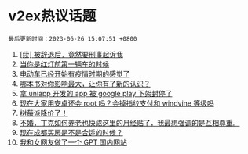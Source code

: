 # v2ex热议话题

`最后更新时间：2023-06-26 15:07:51 +0800`

1. [[续] 被辞退后，竟然要刑事起诉我](https://www.v2ex.com/t/951649)
1. [当你是红灯前第一辆车的时候](https://www.v2ex.com/t/951664)
1. [电动车已经开始有疫情时期的感觉了](https://www.v2ex.com/t/951660)
1. [哪本书对你影响最大，让你有了新的认识？](https://www.v2ex.com/t/951691)
1. [拿 uniapp 开发的 app 被 google play 下架封停了](https://www.v2ex.com/t/951495)
1. [现在大家用安卓还会 root 吗？会掉指纹支付和 windvine 等级吗](https://www.v2ex.com/t/951507)
1. [树莓派降价了！](https://www.v2ex.com/t/951615)
1. [不婚，丁克如何养老也快成这里的月经贴了，我最想强调的是互相尊重。](https://www.v2ex.com/t/951490)
1. [现在成都买房是不是合适的时候？](https://www.v2ex.com/t/951629)
1. [我和女网友做了一个 GPT 国内网站](https://www.v2ex.com/t/951614)

